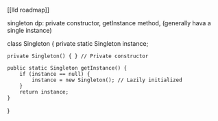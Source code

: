 [[lld roadmap]]

singleton dp: private constructor, getInstance method, (generally hava a single instance)

class Singleton {
    private static Singleton instance;

    private Singleton() { } // Private constructor

    public static Singleton getInstance() {
        if (instance == null) {
            instance = new Singleton(); // Lazily initialized
        }
        return instance;
    }
}